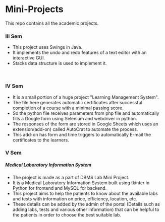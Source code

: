 # Mini-Projects

This repo contains all the academic projects.
<br />
### III Sem
- This project uses Swings in Java.
- It implements the undo and redo features of a text editor with an interactive GUI.
- Stacks data structure is used to implement it.
<br />

### IV Sem
- It is a small portion of a huge project "Learning Management System".
- The file here generates automatic certificates after successful completion of a course with a minimal passing score.
- So the python file receives parameters from php file and automatically fills a Google form using Selenium and webdriver in python.
- The responses of the form are stored in Google Sheets which uses an extension(add-on) called AutoCrat to automate the process.
- This add-on has form and time triggers to automatically E-mail the certificates to the learners.

### V Sem
##### Medical Laboratory Information System
- The project is made as a part of DBMS Lab Mini Project.
- It is a Medical Laboratory Information System built using tkinter in Python for frontend and MySQL for backend.
- This project aims to help the patients to know about the available labs and tests with information on price, efficiency, location, etc.
- These details can be added by the admin of the portal (Details such as adding labs, tests and various other information) that can be helpful to the patients in order to choose the best suitable lab.
